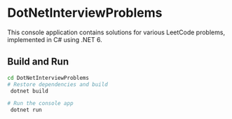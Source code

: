 # DotNetInterviewProblems

This console application contains solutions for various LeetCode problems, implemented in C# using .NET 6.

## Build and Run

```bash
cd DotNetInterviewProblems
# Restore dependencies and build
 dotnet build

# Run the console app
 dotnet run
```
